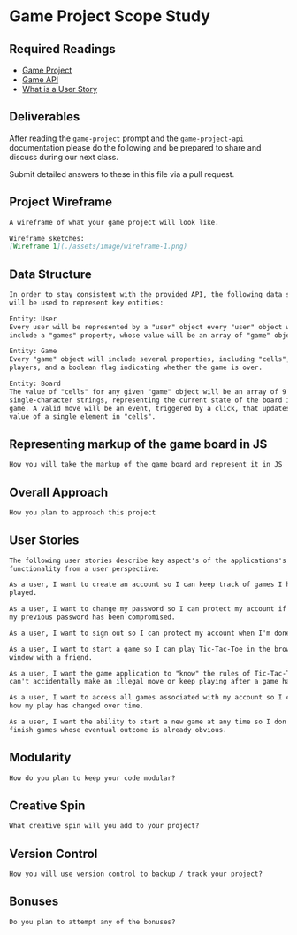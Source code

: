 # Game Project Scope Study

## Required Readings

-   [Game Project](https://github.com/ga-wdi-boston/game-project)
-   [Game API](https://github.com/ga-wdi-boston/game-project-api)
-   [What is a User Story](http://searchsoftwarequality.techtarget.com/definition/user-story)

## Deliverables

After reading the `game-project` prompt and the `game-project-api` documentation
please do the following and be prepared to share and discuss during our next
class.

Submit detailed answers to these in this file via a pull request.

## Project Wireframe

```md
A wireframe of what your game project will look like.

Wireframe sketches:
[Wireframe 1](./assets/image/wireframe-1.png)


```

## Data Structure

```md
In order to stay consistent with the provided API, the following data structures
will be used to represent key entities:

Entity: User
Every user will be represented by a "user" object every "user" object will
include a "games" property, whose value will be an array of "game" objects

Entity: Game
Every "game" object will include several properties, including "cells", two
players, and a boolean flag indicating whether the game is over.

Entity: Board
The value of "cells" for any given "game" object will be an array of 9
single-character strings, representing the current state of the board in that
game. A valid move will be an event, triggered by a click, that updates the
value of a single element in "cells".

```

## Representing markup of the game board in JS

```md
How you will take the markup of the game board and represent it in JS

```

## Overall Approach

```md
How you plan to approach this project

```

## User Stories

```md
The following user stories describe key aspect's of the applications's
functionality from a user perspective:

As a user, I want to create an account so I can keep track of games I have
played.

As a user, I want to change my password so I can protect my account if I think
my previous password has been compromised.

As a user, I want to sign out so I can protect my account when I'm done playing.

As a user, I want to start a game so I can play Tic-Tac-Toe in the browser
window with a friend.

As a user, I want the game application to "know" the rules of Tic-Tac-Toe so I
can't accidentally make an illegal move or keep playing after a game has ended.

As a user, I want to access all games associated with my account so I can see
how my play has changed over time.

As a user, I want the ability to start a new game at any time so I don't have to
finish games whose eventual outcome is already obvious.

```

## Modularity

```md
How do you plan to keep your code modular?

```

## Creative Spin

```md
What creative spin will you add to your project?

```

## Version Control

```md
How you will use version control to backup / track your project?

```

## Bonuses

```md
Do you plan to attempt any of the bonuses?

```
